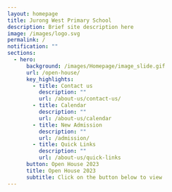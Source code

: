 ```yaml
---
layout: homepage
title: Jurong West Primary School
description: Brief site description here
image: /images/logo.svg
permalink: /
notification: ""
sections:
  - hero:
      background: /images/Homepage/image_slide.gif
      url: /open-house/
      key_highlights:
        - title: Contact us
          description: ""
          url: /about-us/contact-us/
        - title: Calendar
          description: ""
          url: /about-us/calendar
        - title: New Admission
          description: ""
          url: /admission/
        - title: Quick Links
          description: ""
          url: /about-us/quick-links
      button: Open House 2023
      title: Open House 2023
      subtitle: Click on the button below to view
---
```

